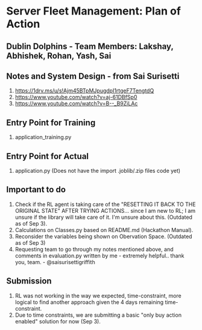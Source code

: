 # Server Fleet Management: Plan of Action

## Dublin Dolphins - Team Members: Lakshay, Abhishek, Rohan, Yash, Sai

## Notes and System Design - from Sai Surisetti
1. https://1drv.ms/u/s!Ajm45BTpMJpugdpI1rtgeF7TengtdQ
2. https://www.youtube.com/watch?v=aj-61DBfSp0
3. https://www.youtube.com/watch?v=B--_B9ZiLAc

## Entry Point for Training
1. application_training.py

## Entry Point for Actual
1. application.py (Does not have the import .joblib/.zip files code yet)

## Important to do
1. Check if the RL agent is taking care of the "RESETTING IT BACK TO THE ORIGINAL STATE" AFTER TRYING ACTIONS... since I am new to RL; I am unsure if the library will take care of it. I'm unsure about this. (Outdated as of Sep 3).
2. Calculations on Classes.py based on README.md (Hackathon Manual).
3. Reconsider the variables being shown on Obervation Space. (Outdated as of Sep 3)
4. Requesting team to go through my notes mentioned above, and comments in evaluation.py written by me - extremely helpful.. thank you, team. - @saisurisettigriffith

## Submission
1. RL was not working in the way we expected, time-constraint, more logical to find another approach given the 4 days remaining time-constraint.
2. Due to time constraints, we are submitting a basic "only buy action enabled" solution for now (Sep 3).